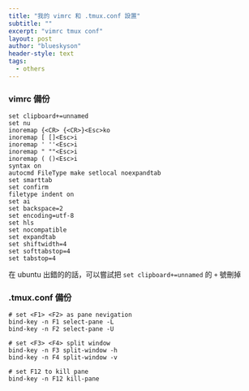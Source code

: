 ```yaml
---
title: "我的 vimrc 和 .tmux.conf 設置"
subtitle: ""
excerpt: "vimrc tmux conf"
layout: post
author: "blueskyson"
header-style: text
tags:
  - others
---
```


### vimrc 備份

```non
set clipboard+=unnamed
set nu
inoremap {<CR> {<CR>}<Esc>ko
inoremap [ []<Esc>i
inoremap ' ''<Esc>i
inoremap " ""<Esc>i
inoremap ( ()<Esc>i
syntax on
autocmd FileType make setlocal noexpandtab
set smarttab
set confirm
filetype indent on
set ai
set backspace=2
set encoding=utf-8
set hls
set nocompatible
set expandtab
set shiftwidth=4
set softtabstop=4
set tabstop=4
```

在 ubuntu 出錯的的話，可以嘗試把 `set clipboard+=unnamed` 的 `+` 號刪掉

### .tmux.conf 備份

```non
# set <F1> <F2> as pane nevigation
bind-key -n F1 select-pane -L
bind-key -n F2 select-pane -U

# set <F3> <F4> split window
bind-key -n F3 split-window -h
bind-key -n F4 split-window -v

# set F12 to kill pane
bind-key -n F12 kill-pane
```